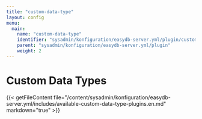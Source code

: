 ```yaml
---
title: "custom-data-type"
layout: config
menu:
  main:
    name: "custom-data-type"
    identifier: "sysadmin/konfiguration/easydb-server.yml/plugin/custom-data-type"
    parent: "sysadmin/konfiguration/easydb-server.yml/plugin"
    weight: 2
---
```

# Custom Data Types

{{< getFileContent file="/content/sysadmin/konfiguration/easydb-server.yml/includes/available-custom-data-type-plugins.en.md" markdown="true" >}}